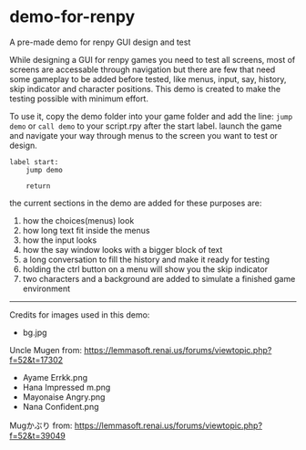 # demo-for-renpy
A pre-made demo for renpy GUI design and test

While designing a GUI for renpy games you need to test all screens, most of screens are accessable through navigation but there are few that need some gameplay to be added before tested, like menus, input, say, history, skip indicator and character positions.
This demo is created to make the testing possible with minimum effort.

To use it, copy the demo folder into your game folder and add the line: `jump demo` or `call demo` to your script.rpy after the start label. launch the game and navigate your way through menus to the screen you want to test or design.
```
label start:
    jump demo

    return
```

the current sections in the demo are added for these purposes are:

1) how the choices(menus) look
2) how long text fit inside the menus
3) how the input looks
4) how the say window looks with a bigger block of text
5) a long conversation to fill the history and make it ready for testing
6) holding the ctrl button on a menu will show you the skip indicator
7) two characters and a background are added to simulate a finished game environment

---

Credits for images used in this demo:

- bg.jpg

Uncle Mugen from: https://lemmasoft.renai.us/forums/viewtopic.php?f=52&t=17302

- Ayame Errkk.png
- Hana Impressed m.png
- Mayonaise Angry.png
- Nana Confident.png

Mugかぶり from: https://lemmasoft.renai.us/forums/viewtopic.php?f=52&t=39049
